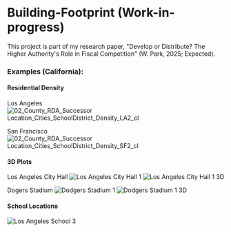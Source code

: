 # Building-Footprint (Work-in-progress)

This project is part of my research paper, "Develop or Distribute? The Higher Authority's Role in Fiscal Competition" (W. Park, 2025; Expected).

### Examples (California):

#### Residential Density

Los Angeles
![02_County_RDA_Successor Location_Cities_SchoolDistrict_Density_LA2_cl](https://github.com/user-attachments/assets/1a16d4f2-24e1-48bd-a840-4b0646df757e)

San Francisco
![02_County_RDA_Successor Location_Cities_SchoolDistrict_Density_SF2_cl](https://github.com/user-attachments/assets/79e554df-d564-448d-8ec8-4f3fcb312e27)

#### 3D Plots

Los Angeles City Hall
![Los Angeles City Hall 1](https://github.com/user-attachments/assets/f8896320-497e-4643-98f8-0035ebed986a)
![Los Angeles City Hall 1 3D](https://github.com/user-attachments/assets/48173831-b5ec-425d-a82c-2d0de7b6497d)

Dogers Stadium
![Dodgers Stadium 1](https://github.com/user-attachments/assets/c2f647ad-df55-4487-958a-ba46faa53b7e)
![Dodgers Stadium 1 3D](https://github.com/user-attachments/assets/eb031cbd-fa16-4f0f-8abb-b3ba71c12cdc)

#### School Locations
![Los Angeles School 3](https://github.com/user-attachments/assets/3dba57f9-2e77-47df-aecb-d8aedd860112)
